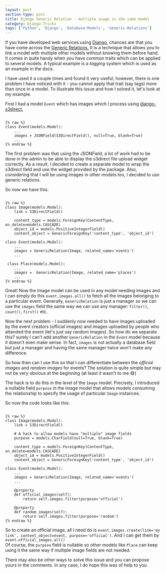 ```yaml
---
layout: post
section-type: post
title: Django Generic Relation - multiple usage in the same model
category: Django-Tricks
tags: ['Python', 'Django', 'Database-Models', 'Generic-Relations']
---
```


If you have developed web services using <a href="https://djangoproject.com" target="\_blank">Django,</a> chances are that you 
have come across the <a href="https://docs.djangoproject.com/en/2.1/ref/contrib/contenttypes/#generic-relations" target="\_blank">Generic Relations.</a>
It is a technique that allows you to link a model with multiple other models without knowing them before hand. It comes 
in quite handy when you have common traits which can be applied to several models. A typical example is a _tagging_ system
which is used as an example in the docs. 

I have used it a couple times and found it very useful, however, there is one problem I have noticed with it - you cannot 
apply that trait (say tags) more than once in a model. To illustrate this issue and how I solved it, let's look at my 
example.

First I had a model `Event` which has images which I process using <a href="https://github.com/bradleyg/django-s3direct" target="\_blank"> django-s3direct.</a>

<pre><code data-trim class="python">
{% raw %}
class Event(models.Model):
    ...
    images = JSONField(S3DirectField(), null=True, blank=True)
    ...
{% endraw %}
</code></pre>

The first problem was that using the JSONField, a lot of work had to be done in the admin to be able to display 
the s3direct file upload widget correctly. As a result, I decided to create a separate model to wrap the s3direct field 
and use the widget provided by the package. Also, considering that I will be using images in other models too, I decided 
to use generic relations. 

So now we have this:

<pre><code data-trim class="python">
{% raw %}
class Image(models.Model):
    link = S3DirectField()

    content_type = models.ForeignKey(ContentType, on_delete=models.CASCADE)
    object_id = models.PositiveIntegerField()
    content_object = GenericForeignKey('content_type', 'object_id')

class Event(models.Model):
    ...
    images = GenericRelation(Image, related_name='events')
    ...
    
 class Place(models.Model):
    ...
    images =  GenericRelation(Image, related_name='places')
    ...
{% endraw %}    
</code></pre>

Great! Now the Image model can be used in any model needing images and I can simply do this `event.images.all()` to fetch all the images belonging
to a particular event.
Generally, `GenericRelation` is just a manager so we can use the `images` field the same way we can use any manager: 
`filter()`, `count()`, `first()` etc.

Now the next problem - I suddenly now needed to have images uploaded by the event creators (official images) and images uploaded 
by people who attended the event (let's just say random images). So how do we separate this? surely I can't add another 
`GenericRelation` in the `Event` model because it doesn't even make sense. In fact, `images` is not 
actually a database field but just a manager and having the same manager twice won't make any difference. 
  
So how then can I use this so that I can differentiate between the _official images_ and  _random images_ for events?
The solution is quite simple but may not be very obvious at the beginning (at least it wasn't to me :smile:)

The hack is to do this in the level of the `Image` model. Precisely, I introduced a nullable field `purpose` in the image model that
allows models consuming the relationship to specify the usage of particular `Image` instances.

So now the code looks like this:

<pre><code data-trim class="python">
{% raw %}
class Image(models.Model):
    link = S3DirectField()
    
    # A hack to allow models have "multiple" image fields
    purpose = models.CharField(null=True, blank=True)
    
    content_type = models.ForeignKey(ContentType, on_delete=models.CASCADE)
    object_id = models.PositiveIntegerField()
    content_object = GenericForeignKey('content_type', 'object_id')

class Event(models.Model):
    ...
    images = GenericRelation(Image, related_name='events')
    ...
    
    @property
    def official_images(self):
        return self.images.filter(purpose='official')
    
    @property
    def random_images(self):
        return self.images.filter(purpose='random')
{% endraw %}    
</code></pre>

So to create an official image, all I need do is `event.images.create(link='my link', content_object=event, purpose='official')`.
And I can get them by `event.official_images.all()` <br/>
Of course, the `purpose` field is nullable so other models like `Place` can keep using it the same way if multiple image 
fields are not needed.

There may also be other ways to solve this issue and you can propose yours in the comments. In any case, I do hope this was of help to you. 